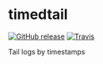 # timedtail

[![GitHub release](https://img.shields.io/github/release/m-messiah/timedtail.svg?style=flat-square)](https://github.com/m-messiah/timedtail/releases)
[![Travis](https://img.shields.io/travis/m-messiah/timedtail.svg?style=flat-square)](https://travis-ci.org/m-messiah/timedtail)

Tail logs by timestamps
